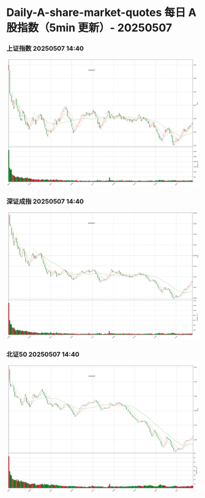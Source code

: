
# Daily-A-share-market-quotes 每日 A 股指数（5min 更新）- 20250507

### 上证指数 20250507 14:40
![](./fig/2025/5/20250507-sh000001.png)

### 深证成指 20250507 14:40
![](./fig/2025/5/20250507-sz399001.png)

### 北证50 20250507 14:40
![](./fig/2025/5/20250507-bj899050.png)
